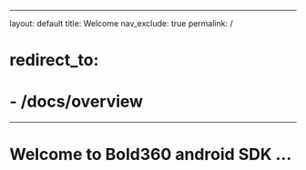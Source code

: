 
---
layout: default
title: Welcome
nav_exclude: true
permalink: /
# redirect_to: 
# - /docs/overview
---

# Welcome to Bold360 android SDK ...

